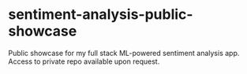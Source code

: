 # sentiment-analysis-public-showcase
Public showcase for my full stack ML-powered sentiment analysis app. Access to private repo available upon request.
